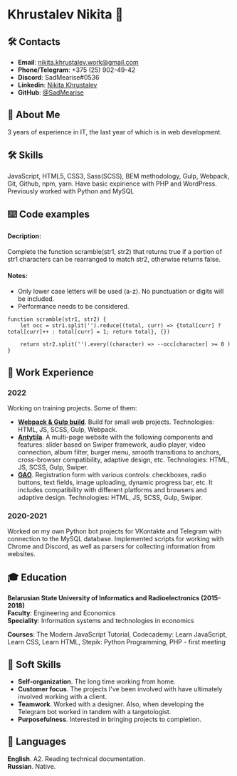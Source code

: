 # Khrustalev Nikita 👋

## 🛠 Contacts
- **Email**: nikita.khrustalev.work@gmail.com
- **Phone/Telegram**: +375 (25) 902-49-42
- **Discord**: SadMearise#0536
- **Linkedin**: [Nikita Khrustalev](https://www.linkedin.com/in/nikita-khrustalev-358a12241/)
- **GitHub**: [@SadMearise](https://github.com/SadMearise)

## 🚀 About Me
3 years of experience in IT, the last year of which is in web development.

## 🛠 Skills
JavaScript, HTML5, CSS3, Sass(SCSS), BEM methodology, Gulp, Webpack, Git, Github, npm, yarn. Have basic expirience with PHP and WordPress. Previously worked with Python and MySQL

## ⌨️ Code examples
#### Decription:
Complete the function scramble(str1, str2) that returns true if a portion of str1 characters can be rearranged to match str2, otherwise returns false.
#### Notes:
- Only lower case letters will be used (a-z). No punctuation or digits will be included.
- Performance needs to be considered.
```
function scramble(str1, str2) {
    let occ = str1.split('').reduce((total, curr) => {total[curr] ? total[curr]++ : total[curr] = 1; return total}, {})

    return str2.split('').every((character) => --occ[character] >= 0 )
}
```
## 💼 Work Experience

### 2022
Working on training projects. Some of them:
- [**Webpack & Gulp build**](https://github.com/SadMearise/gulp-and-webpack-bundle-v.2.0). Build for small web projects. Technologies: HTML, JS, SCSS, Gulp, Webpack.
- [**Antytila**](https://sadmearise.github.io/antytila/dist/). A multi-page website with the following components and features: slider based on Swiper framework, audio player, video connection, album filter, burger menu, smooth transitions to anchors, cross-browser compatibility, adaptive design, etc. Technologies: HTML, JS, SCSS, Gulp, Swiper.
- [**GAO**](https://sadmearise.github.io/registration/dist/). Registration form with various controls: checkboxes, radio buttons, text fields, image uploading, dynamic progress bar, etc. It includes compatibility with different platforms and browsers and adaptive design. Technologies: HTML, JS, SCSS, Gulp, Swiper.

### 2020-2021
Worked on my own Python bot projects for VKontakte and Telegram with connection to the MySQL database. Implemented scripts for working with Chrome and Discord, as well as parsers for collecting information from websites.

## 🎓 Education

**Belarusian State University of Informatics and Radioelectronics (2015-2018)**  
**Faculty**: Engineering and Economics  
**Speciality**: Information systems and technologies in economics

**Courses**: The Modern JavaScript Tutorial, Codecademy: Learn JavaScript, Learn CSS, Learn HTML, Stepik: Python Programming, PHP - first meeting

## 💪 Soft Skills
- **Self-organization**. The long time working from home.  
- **Customer focus**. The projects I've been involved with have ultimately involved working with a client.  
- **Teamwork**. Worked with a designer. Also, when developing the Telegram bot worked in tandem with a targetologist.  
- **Purposefulness**. Interested in bringing projects to completion.  

## 📢 Languages
**English**. A2. Reading technical documentation.  
**Russian**. Native.